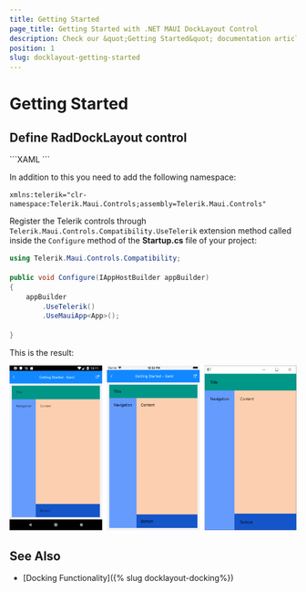 ```yaml
---
title: Getting Started
page_title: Getting Started with .NET MAUI DockLayout Control
description: Check our &quot;Getting Started&quot; documentation article for Telerik DockLayout for .NET MAUI control.
position: 1
slug: docklayout-getting-started
---
```


# Getting Started

## Define RadDockLayout control

<snippet id='docklayout-getting-started-xaml' />
```XAML
<telerik:RadDockLayout x:Name="dockLayout">
    <Grid HeightRequest="60"
          BackgroundColor="#009688"
          telerik:RadDockLayout.Dock="Top">
        <Label Margin="20" Text="Title"/>
    </Grid>
    <Grid BackgroundColor="#659BFC"
          telerik:RadDockLayout.Dock="Left">
        <Grid.ColumnDefinitions>
            <ColumnDefinition Width="Auto"/>
        </Grid.ColumnDefinitions>
        <Label Margin="20" Text="Navigation" />
    </Grid>
    <Grid BackgroundColor="#1455C9"
          telerik:RadDockLayout.Dock="Bottom">
        <Grid.RowDefinitions>
            <RowDefinition Height="Auto"/>
        </Grid.RowDefinitions>
        <Label Margin="20" Text="Bottom" />
    </Grid>
    <Grid  BackgroundColor="#FCCFB0">
        <Label Margin="20" Text="Content" />
    </Grid>
</telerik:RadDockLayout>
```

In addition to this you need to add the following namespace:

```XAML
xmlns:telerik="clr-namespace:Telerik.Maui.Controls;assembly=Telerik.Maui.Controls"
```

Register the Telerik controls through `Telerik.Maui.Controls.Compatibility.UseTelerik` extension method called inside the `Configure` method of the **Startup.cs** file of your project:

```C#
using Telerik.Maui.Controls.Compatibility;

public void Configure(IAppHostBuilder appBuilder)
{
	appBuilder		
		.UseTelerik()
		.UseMauiApp<App>();
		
}              
```

This is the result:

![RadDockLayout](images/docklayout_getting_started.png)

## See Also

- [Docking Functionality]({% slug docklayout-docking%})